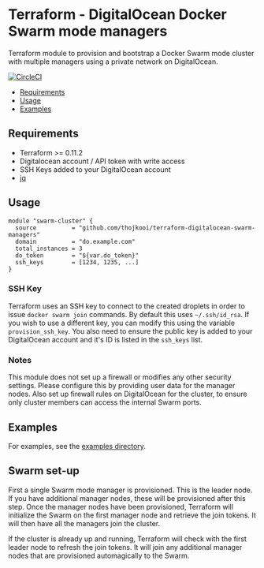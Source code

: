 # Terraform - DigitalOcean Docker Swarm mode managers

Terraform module to provision and bootstrap a Docker Swarm mode cluster with multiple managers using a private network on DigitalOcean.

[![CircleCI](https://circleci.com/gh/thojkooi/terraform-digitalocean-swarm-managers/tree/master.svg?style=svg)](https://circleci.com/gh/thojkooi/terraform-digitalocean-swarm-managers/tree/master)

- [Requirements](#requirements)
- [Usage](#usage)
- [Examples](#examples)

## Requirements

- Terraform >= 0.11.2
- Digitalocean account / API token with write access
- SSH Keys added to your DigitalOcean account
- [jq](https://github.com/stedolan/jq)

## Usage

```hcl
module "swarm-cluster" {
  source          = "github.com/thojkooi/terraform-digitalocean-swarm-managers"
  domain          = "do.example.com"
  total_instances = 3
  do_token        = "${var.do_token}"
  ssh_keys        = [1234, 1235, ...]
}
```

### SSH Key

Terraform uses an SSH key to connect to the created droplets in order to issue `docker swarm join` commands. By default this uses `~/.ssh/id_rsa`. If you wish to use a different key, you can modify this using the variable `provision_ssh_key`. You also need to ensure the public key is added to your DigitalOcean account and it's ID is listed in the `ssh_keys` list.

### Notes

This module does not set up a firewall or modifies any other security settings. Please configure this by providing user data for the manager nodes. Also set up firewall rules on DigitalOcean for the cluster, to ensure only cluster members can access the internal Swarm ports.

## Examples

For examples, see the [examples directory](https://github.com/thojkooi/terraform-digitalocean-swarm-managers/tree/master/examples).

## Swarm set-up

First a single Swarm mode manager is provisioned. This is the leader node. If you have additional manager nodes, these will be provisioned after this step. Once the manager nodes have been provisioned, Terraform will initialize the Swarm on the first manager node and retrieve the join tokens. It will then have all the managers join the cluster.

If the cluster is already up and running, Terraform will check with the first leader node to refresh the join tokens. It will join any additional manager nodes that are provisioned automagically to the Swarm.
